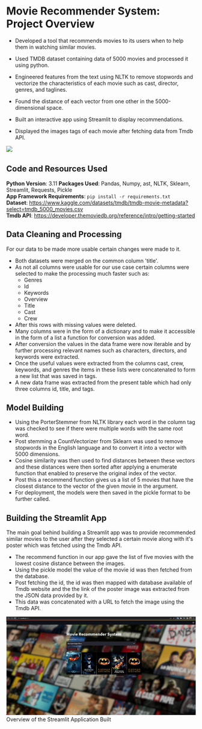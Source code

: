 # Movie Recommender System: Project Overview

+ Developed a tool that recommends movies to its users when to help them in watching similar movies.

+ Used TMDB dataset containing data of 5000 movies and processed it using python.

+ Engineered features from the text using NLTK to remove stopwords and vectorize the characteristics of each movie such as cast, director, genres, and taglines.

+ Found the distance of each vector from one other in the 5000-dimensional space.

+ Built an interactive app using Streamlit to display recommendations.

+ Displayed the images tags of each movie after fetching data from Tmdb API.
  
![](https://github.com/sarthakking5/Recommender-system/blob/main/images/resultf.gif)

## Code and Resources Used

**Python Version**: 3.11 **Packages Used**: Pandas, Numpy, ast, NLTK, Sklearn, Streamlit, Requests, Pickle\
**App Framework Requirements**: `pip install -r requirements.txt`\
**Dataset**: https://www.kaggle.com/datasets/tmdb/tmdb-movie-metadata?select=tmdb_5000_movies.csv \
**Tmdb API**: https://developer.themoviedb.org/reference/intro/getting-started

## Data Cleaning and Processing

For our data to be made more usable certain changes were made to it.

+ Both datasets were merged on the common column 'title'.
+ As not all columns were usable for our use case certain columns were selected to make the processing much faster such as:
    + Genres
    + Id
    + Keywords
    + Overview
    + Title
    + Cast
    + Crew
+ After this rows with missing values were deleted.
+ Many columns were in the form of a dictionary and to make it accessible in the form of a list a function for conversion was added.
+ After conversion the values in the data frame were now iterable and by further processing relevant names such as characters, directors, and keywords were 
  extracted.
+ Once the useful values were extracted from the columns cast, crew, keywords, and genres the items in these lists were concatenated to form a new list that was 
  saved in tags.
+ A new data frame was extracted from the present table which had only three columns id, title, and tags.

## Model Building

+ Using the PorterStemmer from NLTK library each word in the column tag was checked to see if there were multiple words with the same root word.
+ Post stemming a CountVectorizer from Sklearn was used to remove stopwords in the English language and to convert it into a vector with 5000 dimensions.
+ Cosine similarity was then used to find distances between these vectors and these distances were then sorted after applying a enumerate function that enabled to 
  preserve the original index of the vector.
+ Post this a recommend function gives us a list of 5 movies that have the closest distance to the vector of the given movie in the argument.
+  For deployment, the models were then saved in the pickle format to be further called.

## Building the Streamlit App

The main goal behind building a Streamlit app was to provide recommended similar movies to the user after they selected a certain movie along with it's poster which was fetched using the Tmdb API.

+ The recommend function in our app gave the list of five movies with the lowest cosine distance between the images.
+ Using the pickle model the value of the movie id was then fetched from the database.
+ Post fetching the id, the id was then mapped with database available of Tmdb website and the the link of the poster image was extracted from the JSON data provided by it.
+ This data was concatenated with a URL to fetch the image using the Tmdb API.
  
![](https://github.com/sarthakking5/Recommender-system/blob/main/images/result3.png)
                    Overview of the Streamlit Application Built

